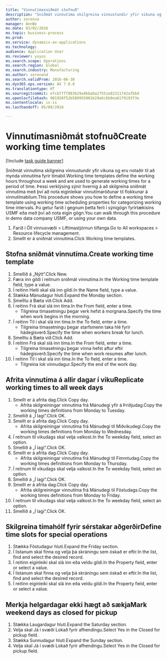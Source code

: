 ```yaml
--- 
title: "Vinnutímasniðmát stofnuð"
description: "Sniðmát vinnutíma skilgreina vinnustundir yfir vikuna og eru notaðir til að mynda vinnutíma fyrir tímabil."
author: sorenva
manager: AnnBe
ms.date: 03/02/2016
ms.topic: business-process
ms.prod: 
ms.service: dynamics-ax-applications
ms.technology: 
audience: Application User
ms.reviewer: yuyus
ms.search.scope: Operations
ms.search.region: Global
ms.search.industry: Manufacturing
ms.author: sorenand
ms.search.validFrom: 2016-06-30
ms.dyn365.ops.version: AX 7.0.0
ms.translationtype: HT
ms.sourcegitcommit: efcb77ff883b29a4bbaba27551e02311742afbbd
ms.openlocfilehash: 901920f52b589955001b29e6cbb0ea61f9193f3e
ms.contentlocale: is-is
ms.lasthandoff: 05/08/2018

---
```

# <a name="create-working-time-templates"></a><span data-ttu-id="5c988-103">Vinnutímasniðmát stofnuð</span><span class="sxs-lookup"><span data-stu-id="5c988-103">Create working time templates</span></span>

[!include [task guide banner](../../includes/task-guide-banner.md)]

<span data-ttu-id="5c988-104">Sniðmát vinnutíma skilgreina vinnustundir yfir vikuna og eru notaðir til að mynda vinnutíma fyrir tímabil.</span><span class="sxs-lookup"><span data-stu-id="5c988-104">Working time templates define the working hours throughout a week and are used to generate working times for a period of time.</span></span> <span data-ttu-id="5c988-105">Þessi verklýsing sýnir hvernig á að skilgreina sniðmát vinnutíma með því að nota eiginleikar vinnutímaröðunar til flokkunar á vinnutímabilum.</span><span class="sxs-lookup"><span data-stu-id="5c988-105">This procedure shows you how to define a working time template using working time scheduling properties for categorizing working time intervals.</span></span> <span data-ttu-id="5c988-106">Þú getur farið í gegnum þetta ferli í sýnigögn fyrirtækisins USMF eða með því að nota eigin gögn.</span><span class="sxs-lookup"><span data-stu-id="5c988-106">You can walk through this procedure in demo data company USMF, or using your own data.</span></span>

1. <span data-ttu-id="5c988-107">Farið í Öll vinnusvæði > Líftímastjórnun tilfanga.</span><span class="sxs-lookup"><span data-stu-id="5c988-107">Go to All workspaces > Resource lifecycle management.</span></span>
2. <span data-ttu-id="5c988-108">Smellt er á sniðmát vinnutíma.</span><span class="sxs-lookup"><span data-stu-id="5c988-108">Click Working time templates.</span></span>

## <a name="create-working-time-template"></a><span data-ttu-id="5c988-109">Stofna sniðmát vinnutíma.</span><span class="sxs-lookup"><span data-stu-id="5c988-109">Create working time template</span></span>
1. <span data-ttu-id="5c988-110">Smellið á „Nýtt“.</span><span class="sxs-lookup"><span data-stu-id="5c988-110">Click New.</span></span>
2. <span data-ttu-id="5c988-111">Færa inn gildi í reitnum sniðmát vinnutíma.</span><span class="sxs-lookup"><span data-stu-id="5c988-111">In the Working time template field, type a value.</span></span>
3. <span data-ttu-id="5c988-112">Í reitinn Heiti skal slá inn gildi.</span><span class="sxs-lookup"><span data-stu-id="5c988-112">In the Name field, type a value.</span></span>
4. <span data-ttu-id="5c988-113">Stækka Mánudagur hluti.</span><span class="sxs-lookup"><span data-stu-id="5c988-113">Expand the Monday section.</span></span>
5. <span data-ttu-id="5c988-114">Smelltu á Bæta við.</span><span class="sxs-lookup"><span data-stu-id="5c988-114">Click Add.</span></span>
6. <span data-ttu-id="5c988-115">Í reitinn Frá skal slá inn tíma.</span><span class="sxs-lookup"><span data-stu-id="5c988-115">In the From field, enter a time.</span></span>
    * <span data-ttu-id="5c988-116">Tilgreina tímasetningu þegar verk hefst á morgnana.</span><span class="sxs-lookup"><span data-stu-id="5c988-116">Specify the time when work begins in the morning.</span></span>  
7. <span data-ttu-id="5c988-117">Í reitinn Til í skal slá inn tíma.</span><span class="sxs-lookup"><span data-stu-id="5c988-117">In the To field, enter a time.</span></span>
    * <span data-ttu-id="5c988-118">Tilgreina tímasetningu þegar starfsmenn taka hlé fyrir hádegisverð.</span><span class="sxs-lookup"><span data-stu-id="5c988-118">Specify the time when workers break for lunch.</span></span>  
8. <span data-ttu-id="5c988-119">Smelltu á Bæta við.</span><span class="sxs-lookup"><span data-stu-id="5c988-119">Click Add.</span></span>
9. <span data-ttu-id="5c988-120">Í reitinn Frá skal slá inn tíma.</span><span class="sxs-lookup"><span data-stu-id="5c988-120">In the From field, enter a time.</span></span>
    * <span data-ttu-id="5c988-121">Tilgreina tímasetningu þegar vinna hefst aftur eftir hádegisverð.</span><span class="sxs-lookup"><span data-stu-id="5c988-121">Specify the time when work resumes after lunch.</span></span>  
10. <span data-ttu-id="5c988-122">Í reitinn Til í skal slá inn tíma.</span><span class="sxs-lookup"><span data-stu-id="5c988-122">In the To field, enter a time.</span></span>
    * <span data-ttu-id="5c988-123">Tilgreina lok vinnudagur.</span><span class="sxs-lookup"><span data-stu-id="5c988-123">Specify the end of the work day.</span></span>  

## <a name="replicate-working-times-to-all-week-days"></a><span data-ttu-id="5c988-124">Afrita vinnutíma á allir dagar í viku</span><span class="sxs-lookup"><span data-stu-id="5c988-124">Replicate working times to all week days</span></span>
1. <span data-ttu-id="5c988-125">Smellt er á afrita dag.</span><span class="sxs-lookup"><span data-stu-id="5c988-125">Click Copy day.</span></span>
    * <span data-ttu-id="5c988-126">Afrita skilgreiningar vinnutíma frá Mánudegi yfir á Þriðjudag.</span><span class="sxs-lookup"><span data-stu-id="5c988-126">Copy the working times definitions from Monday to Tuesday.</span></span>  
2. <span data-ttu-id="5c988-127">Smellið á „Í lagi“.</span><span class="sxs-lookup"><span data-stu-id="5c988-127">Click OK.</span></span>
3. <span data-ttu-id="5c988-128">Smellt er á afrita dag.</span><span class="sxs-lookup"><span data-stu-id="5c988-128">Click Copy day.</span></span>
    * <span data-ttu-id="5c988-129">Afrita skilgreiningar vinnutíma frá Mánudegi til Miðvikudegi.</span><span class="sxs-lookup"><span data-stu-id="5c988-129">Copy the working times definitions from Monday to Wednesday.</span></span>  
4. <span data-ttu-id="5c988-130">Í reitnum til vikudags skal velja valkost.</span><span class="sxs-lookup"><span data-stu-id="5c988-130">In the To weekday field, select an option.</span></span>
5. <span data-ttu-id="5c988-131">Smellið á „Í lagi“.</span><span class="sxs-lookup"><span data-stu-id="5c988-131">Click OK.</span></span>
6. <span data-ttu-id="5c988-132">Smellt er á afrita dag.</span><span class="sxs-lookup"><span data-stu-id="5c988-132">Click Copy day.</span></span>
    * <span data-ttu-id="5c988-133">Afrita skilgreiningar vinnutíma frá Mánudegi til Fimmtudag.</span><span class="sxs-lookup"><span data-stu-id="5c988-133">Copy the working times definitions from Monday to Thursday.</span></span>  
7. <span data-ttu-id="5c988-134">Í reitnum til vikudags skal velja valkost.</span><span class="sxs-lookup"><span data-stu-id="5c988-134">In the To weekday field, select an option.</span></span>
8. <span data-ttu-id="5c988-135">Smellið á „Í lagi“.</span><span class="sxs-lookup"><span data-stu-id="5c988-135">Click OK.</span></span>
9. <span data-ttu-id="5c988-136">Smellt er á afrita dag.</span><span class="sxs-lookup"><span data-stu-id="5c988-136">Click Copy day.</span></span>
    * <span data-ttu-id="5c988-137">Afrita skilgreiningar vinnutíma frá Mánudegi til Föstudags.</span><span class="sxs-lookup"><span data-stu-id="5c988-137">Copy the working times definitions from Monday to Friday.</span></span>  
10. <span data-ttu-id="5c988-138">Í reitnum til vikudags skal velja valkost.</span><span class="sxs-lookup"><span data-stu-id="5c988-138">In the To weekday field, select an option.</span></span>
11. <span data-ttu-id="5c988-139">Smellið á „Í lagi“.</span><span class="sxs-lookup"><span data-stu-id="5c988-139">Click OK.</span></span>

## <a name="define-time-slots-for-special-operations"></a><span data-ttu-id="5c988-140">Skilgreina tímahólf fyrir sérstakar aðgerðir</span><span class="sxs-lookup"><span data-stu-id="5c988-140">Define time slots for special operations</span></span>
1. <span data-ttu-id="5c988-141">Stækka Föstudagur hluti.</span><span class="sxs-lookup"><span data-stu-id="5c988-141">Expand the Friday section.</span></span>
2. <span data-ttu-id="5c988-142">Í listanum skal finna og velja þá skráningu sem óskað er eftir.</span><span class="sxs-lookup"><span data-stu-id="5c988-142">In the list, find and select the desired record.</span></span>
3. <span data-ttu-id="5c988-143">Í reitinn eiginleiki skal slá inn eða veldu gildi.</span><span class="sxs-lookup"><span data-stu-id="5c988-143">In the Property field, enter or select a value.</span></span>
4. <span data-ttu-id="5c988-144">Í listanum skal finna og velja þá skráningu sem óskað er eftir.</span><span class="sxs-lookup"><span data-stu-id="5c988-144">In the list, find and select the desired record.</span></span>
5. <span data-ttu-id="5c988-145">Í reitinn eiginleiki skal slá inn eða veldu gildi.</span><span class="sxs-lookup"><span data-stu-id="5c988-145">In the Property field, enter or select a value.</span></span>

## <a name="mark-weekend-days-as-closed-for-pickup"></a><span data-ttu-id="5c988-146">Merkja helgardagar ekki hægt að sækja</span><span class="sxs-lookup"><span data-stu-id="5c988-146">Mark weekend days as closed for pickup</span></span>
1. <span data-ttu-id="5c988-147">Stækka Laugardagur hluti.</span><span class="sxs-lookup"><span data-stu-id="5c988-147">Expand the Saturday section.</span></span>
2. <span data-ttu-id="5c988-148">Velja skal Já í svæði Lokað fyrir afhendingu.</span><span class="sxs-lookup"><span data-stu-id="5c988-148">Select Yes in the Closed for pickup field.</span></span>
3. <span data-ttu-id="5c988-149">Stækka Sunnudagur hluti.</span><span class="sxs-lookup"><span data-stu-id="5c988-149">Expand the Sunday section.</span></span>
4. <span data-ttu-id="5c988-150">Velja skal Já í svæði Lokað fyrir afhendingu.</span><span class="sxs-lookup"><span data-stu-id="5c988-150">Select Yes in the Closed for pickup field.</span></span>


